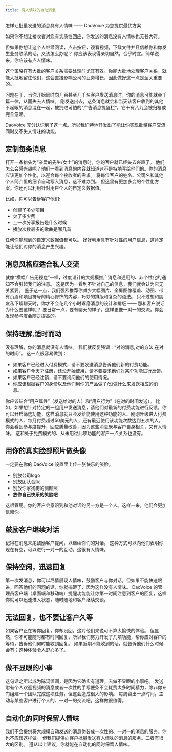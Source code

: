 ```yaml
---
title: 有人情味的自动消息
---
```


怎样让批量发送的消息具有人情味 —— DaoVoice 为您提供最优方案

如果你不想让接收者对您有实质性回应，你发送的消息没有人情味也无甚大碍。

但如果你想让这个人继续阅读，点击按钮，观看视频，下载文件并且信赖你和你发生业务联系的话，又该怎么办呢？
你应该表现得亲切自然，合乎时宜。简单说来，你应该有点人情味。

这个策略在有大批的客户关系需要处理时尤其有效。你能大批地处理客户关系，就能大批地留住他们，这会直接影响公司的业务增长，因此做好这一点是至关重要的。

问题在于，当你开始同时向几百甚至几千名客户发送消息时，你的消息可能就会千篇一律，从而失去人情味。
刚发送出去，这条消息就会和当天该客户收到的其他不起眼的消息混在一起，被扔进可怕的“广告消息提醒栏”。它十有八九会被归档或完全忽略。

DaoVoice 充分认识到了这一点。所以我们特地开发出了能让你实现批量客户交流同时又不失人情味的功能。

## 定制每条消息

打开一条抬头为“亲爱的先生/女士”的消息时，你的客户就已经失去兴趣了。
他们怎么会感兴趣呢？他们一看到消息的内容就知道这不是特地写给他们的。你的消息应该更加个性化，以迎合每个接收者的需求。
将每位客户的姓名、公司名和其他个人简介里的细节自动写入消息，这不难办到。
但这里有更加多变的个性化方案。你还可以利用针对用户个人的自定义数据值。

比如，你可以告诉客户他们:

* 创建了多少项目
* 欠了多少费
* 上一次分享报告是什么时候
* 播放次数最多的歌曲是哪几首

任何你能想到的自定义数据值都可以。
好好利用具有针对性的用户信息，这肯定能让他们对你的消息产生兴趣。


## 消息风格应适合私人交流

就像“横幅广告无视症”一样，过度设计的大规模推广消息和通用的、非个性化的通知不会引起我们的注意。
这是因为一看到不针对自己的信息，我们就会认为它无关紧要。
鉴于这一点，我们强烈推荐你减少大幅图片、全屏图像覆盖、动图、带有页眉和项目符号的精心修饰的内容，巧妙的排版和复杂的语法。
只不过想和朋友私下聊聊天时，你才不会花几个小时琢磨消息的设计和排版 —— 那和客户说话为什么要这样呢？
要日常一点，要有聊天的样子。这样更像一对一的交流，你会发现参与度会随之提高的。

## 保持理解,适时而动

没有理解，你的消息就没有人情味。
我们就反复强调：“对的消息,对的方法,在对的时间”。
这一点很容易做到：

* 如果客户已经进入付费模式，请不要发送消息告诉他们新的付费功能。
* 如果客户今天才注册，还没开始使用，请不要要求他们对某个功能进行反馈。
* 如果客户已经注销，请不要询问他们的使用情况。
* 你应该根据客户的身份以及他们用你的产品做了/没做什么来发送相应的消息。

你应该结合“用户属性”（发送给对的人）和“用户行为”（在对的时间发送）。
比如，如果想针对特定的一组用户发送消息，请他们对最新的付费功能进行反馈，你可以开启筛选功能，这样消息就只会发给能使用这种功能的人、刚刚升级进入付费模式的人、每月付费超过50美元的人，还有最近使用该功能次数达到五次的人。
你会看到参与度提升，回应质量改善，因为这些消息既与客户自身相关，又有人情味。
这和处于免费模式的、从未用过此项功能的客户一点关系也没有。

## 用你的真实脸部照片做头像

一定要在你的 DaoVoice 设置里上传一张快乐的笑脸。

* 别放公司logo
* 别放团队合照
* 别放你家狗狗的侧颜照
* **放你自己快乐的笑脸吧**

这很管用。你的客户会意识到和他对话的另一方是一个人。这样一来，他们会更加信赖你。

## 鼓励客户继续对话

记得在消息末尾鼓励客户提问，以继续你们的对话。
这种方式可以向他们表明你现在有空，可以进行一对一的互动。这很有人情味。

## 保持空闲，迅速回复

第一次发消息，你可以尽情展现人情味，鼓励客户与你对话。但如果不能快速跟进，回答他们的问题的话，你就搞砸了，因为这样没有人情味。
DaoVoice 的管理员客户端（桌面端和移动端）提醒功能能让你第一时间注意到客户的回复，这样你就可以迅速进入状态，随时随地和客户继续交谈。

## 无法回复，也不要让客户久等

如果客户正在等你回复，你却没回，这对他们来说可不算太愉快的体验。
但显然，你不可能随时都有时间回复，所以我们努力开发了几项功能，帮你应对客户的等待，告诉他们何时能收到回复。
如果近期不能收到的话，就告诉他们什么时候会有；这种体验令人舒心多了。

<!-- ## 自动路径消息，助你精准定位 (未来功能)

给消息提醒栏里的诸多事项排定优先次序，分配给合适的人来处理，这需要时间和精力。这意味着客户等待回复的时间会更长。
DaoVoice 能把特定的消息自动分配给合适的人员和团队，让他们去回复。
你也可以指定某一个人或团队接收所有接下来的询问。这意味着客户可能更快地收到来自合适的人员的回复。
你还可以设置分配规则，让所有向你方发送的消息都流向特定的人员或团队。
例如，你可以设置这样一个规则，让来自不同的邮件地址的消息都流向某个合适的团队。
这样技术支持类的消息就会流向技术支持团队，销售类的消息就会流向销售团队。
又或者，你可以根据语种或关键词来自动分配消息。 -->

## 做不显眼的小事

这句话之所以成为陈词滥调，是因为它确实有道理。去做不显眼的小事吧。
发送附有个人欢迎视频的消息或者一次性的手写便条不会耗费太多时间精力，除非你专门组建一个团队完成这项任务，但这会造成很大的影响。
每周留出一点时间，主动与某些客户进行个人的、一对一的交流吧，这样做很值得。

## 自动化的同时保留人情味

我们不会提供将大规模自动发送的消息伪装成一次性的、一对一的消息的服务。你也不应该这样做。
但我们提供向客户批量发送有人情味的消息的服务。二者有很大的区别。
遵从以上建议，你就能在自动化的同时保留人情味。


